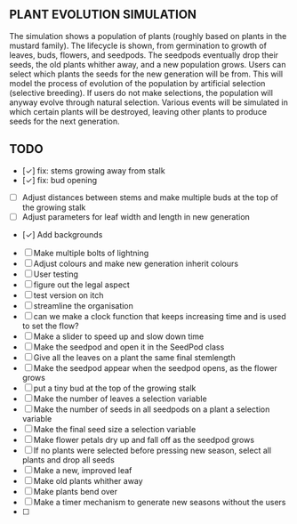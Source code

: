 ## PLANT EVOLUTION SIMULATION
The simulation shows a population of plants (roughly based on plants in the mustard family).
The lifecycle is shown, from germination to growth of leaves, buds, flowers, and seedpods.
The seedpods eventually drop their seeds, the old plants whither away, and a new population grows.
Users can select which plants the seeds for the new generation will be from.
This will model the process of evolution of the population by artificial selection (selective breeding).
If users do not make selections, the population will anyway evolve through natural selection.
Various events will be simulated in which certain plants will be destroyed, 
leaving other plants to produce seeds for the next generation.
## TODO
  - [✓] fix: stems growing away from stalk
  - [✓] fix: bud opening
  - [ ] Adjust distances between stems and make multiple buds at the top of the growing stalk
  - [ ] Adjust parameters for leaf width and length in new generation
  - [✓] Add backgrounds
  - [ ] Make multiple bolts of lightning
  - [ ] Adjust colours and make new generation inherit colours 
  - [ ] User testing
  - [ ] figure out the legal aspect
  - [ ] test version on itch
  - [ ] streamline the organisation 
  - [ ] can we make a clock function that keeps increasing time and is used to set the flow?
  - [ ] Make a slider to speed up and slow down time
  - [ ] Make the seedpod and open it in the SeedPod class
  - [ ] Give all the leaves on a plant the same final stemlength
  - [ ] Make the seedpod appear when the seedpod opens, as the flower grows
  - [ ] put a tiny bud at the top of the growing stalk
  - [ ] Make the number of leaves a selection variable
  - [ ] Make the number of seeds in all seedpods on a plant a selection variable
  - [ ] Make the final seed size a selection variable
  - [ ] Make flower petals dry up and fall off as the seedpod grows
  - [ ] If no plants were selected before pressing new season, select all plants and drop all seeds
  - [ ] Make a new, improved leaf
  - [ ] Make old plants whither away
  - [ ] Make plants bend over
  - [ ] Make a timer mechanism to generate new seasons without the users
  - [ ]
